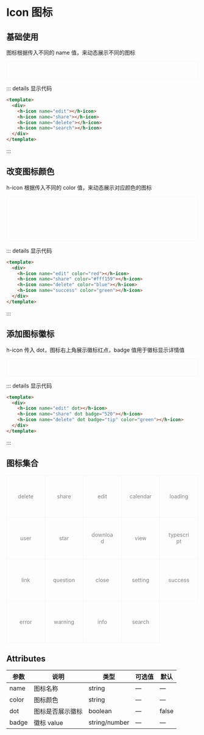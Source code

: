 <style scoped>
.example {
  border: 1px solid #f5f5f5;
  border-radius: 5px;
  padding:20px;
  font-size:30px
}
.example div {
  display: flex;
  justify-content: space-between;
  flex-wrap: wrap;
  margin: 2px;
}
</style>

# Icon 图标

## 基础使用

图标根据传入不同的 name 值，来动态展示不同的图标

<div class="example">
  <div>
    <h-icon name="edit"></h-icon>
    <h-icon name="share"></h-icon>
    <h-icon name="delete"></h-icon>
    <h-icon name="search"></h-icon>
  </div>
</div>

::: details 显示代码

```html
<template>
  <div>
    <h-icon name="edit"></h-icon>
    <h-icon name="share"></h-icon>
    <h-icon name="delete"></h-icon>
    <h-icon name="search"></h-icon>
  </div>
</template>
```

:::

## 改变图标颜色

h-icon 根据传入不同的 color 值，来动态展示对应颜色的图标

<div class="example">
  <div>
    <h-icon name="edit" color="red"></h-icon>
    <h-icon name="share" color="#fff159"></h-icon>
    <h-icon name="delete" color="blue"></h-icon>
    <h-icon name="success" color="green"></h-icon>
  </div>
</div>

::: details 显示代码

```html
<template>
  <div>
    <h-icon name="edit" color="red"></h-icon>
    <h-icon name="share" color="#fff159"></h-icon>
    <h-icon name="delete" color="blue"></h-icon>
    <h-icon name="success" color="green"></h-icon>
  </div>
</template>
```

:::

## 添加图标徽标

h-icon 传入 dot，图标右上角展示徽标红点，badge 值用于徽标显示详情值

<div class="example">
  <div>
    <h-icon name="edit" dot></h-icon>
    <h-icon name="share" dot badge="520"></h-icon>
    <h-icon name="delete" dot badge="tip" color="green"></h-icon>
  </div>
</div>

::: details 显示代码

```html
<template>
  <div>
    <h-icon name="edit" dot></h-icon>
    <h-icon name="share" dot badge="520"></h-icon>
    <h-icon name="delete" dot badge="tip" color="green"></h-icon>
  </div>
</template>
```

:::

## 图标集合

<div class="icon_content">
  <div class="icon_list">
    <h-icon name="delete"></h-icon>
    <div class="icon_name">delete</div>
  </div>
  <div class="icon_list">
    <h-icon name="share"></h-icon>
    <div class="icon_name">share</div>
  </div>
  <div class="icon_list">
    <h-icon name="edit"></h-icon>
    <div class="icon_name">edit</div>
  </div>
  <div class="icon_list">
    <h-icon name="calendar"></h-icon>
    <div class="icon_name">calendar</div>
  </div>
  <div class="icon_list">
    <h-icon name="loading"></h-icon>
    <div class="icon_name">loading</div>
  </div>
  <div class="icon_list">
    <h-icon name="user"></h-icon>
    <div class="icon_name">user</div>
  </div>
  <div class="icon_list">
    <h-icon name="star"></h-icon>
    <div class="icon_name">star</div>
  </div>
  <div class="icon_list">
    <h-icon name="download"></h-icon>
    <div class="icon_name">download</div>
  </div>
  <div class="icon_list">
    <h-icon name="view"></h-icon>
    <div class="icon_name">view</div>
  </div>
  <div class="icon_list">
    <h-icon name="typescript"></h-icon>
    <div class="icon_name">typescript</div>
  </div>
  <div class="icon_list">
    <h-icon name="link"></h-icon>
    <div class="icon_name">link</div>
  </div>
  <div class="icon_list">
    <h-icon name="question"></h-icon>
    <div class="icon_name">question</div>
  </div>
  <div class="icon_list">
    <h-icon name="close"></h-icon>
    <div class="icon_name">close</div>
  </div>
  <div class="icon_list">
    <h-icon name="setting"></h-icon>
    <div class="icon_name">setting</div>
  </div>
  <div class="icon_list">
    <h-icon name="success"></h-icon>
    <div class="icon_name">success</div>
  </div>
  <div class="icon_list">
    <h-icon name="error"></h-icon>
    <div class="icon_name">error</div>
  </div>
  <div class="icon_list">
    <h-icon name="warning"></h-icon>
    <div class="icon_name">warning</div>
  </div>
  <div class="icon_list">
    <h-icon name="info"></h-icon>
    <div class="icon_name">info</div>
  </div>
  <div class="icon_list">
    <h-icon name="search"></h-icon>
    <div class="icon_name">search</div>
  </div>
</div>

## Attributes

| 参数  | 说明             | 类型          | 可选值 | 默认  |
| ----- | ---------------- | ------------- | ------ | ----- |
| name  | 图标名称         | string        | —      | —     |
| color | 图标颜色         | string        | —      | —     |
| dot   | 图标是否展示徽标 | boolean       | —      | false |
| badge | 徽标 value       | string/number | —      | —     |

<style>
.icon_content{
    overflow:hidden;
    border-top:1px solid #f5f5f5;
    border-left:1px solid #f5f5f5;
}
.icon_content .icon_list {
    float:left;
    width:20%;
    height:110px;
    border-right:1px solid #f5f5f5;
    border-bottom:1px solid #f5f5f5;
    padding:20px;
    display:flex;
    align-items:center;
    justify-content: center;
    flex-wrap:wrap;
    box-sizing:border-box;
    cursor: pointer;
}

.icon_name {
    color:gray;
    font-size:14px;
    width:100%;
    text-align:center
}
</style>
